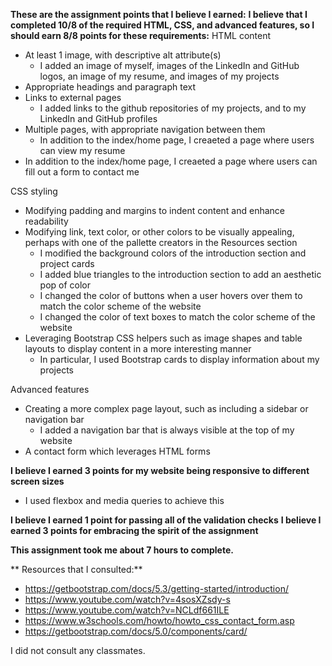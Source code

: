 **These are the assignment points that I believe I earned:**
**I believe that I completed 10/8 of the required HTML, CSS, and advanced features, so I should earn 8/8 points for these requirements:**
HTML content
- At least 1 image, with descriptive alt attribute(s)
  - I added an image of myself, images of the LinkedIn and GitHub logos, an image of my resume, and images of my projects
- Appropriate headings and paragraph text
- Links to external pages
  - I added links to the github repositories of my projects, and to my LinkedIn and GitHub profiles
- Multiple pages, with appropriate navigation between them
  - In addition to the index/home page, I creaeted a page where users can view my resume
- In addition to the index/home page, I creaeted a page where users can fill out a form to contact me

CSS styling
- Modifying padding and margins to indent content and enhance readability
- Modifying link, text color, or other colors to be visually appealing, perhaps with one of the pallette creators in the Resources section 
  - I modified the background colors of the introduction section and project cards
  - I added blue triangles to the introduction section to add an aesthetic pop of color
  - I changed the color of buttons when a user hovers over them to match the color scheme of the website
  - I changed the color of text boxes to match the color scheme of the website
- Leveraging Bootstrap CSS helpers such as image shapes and table layouts to display content in a more interesting manner
  - In particular, I used Bootstrap cards to display information about my projects

Advanced features
- Creating a more complex page layout, such as including a sidebar or navigation bar
  - I added a navigation bar that is always visible at the top of my website
- A contact form which leverages HTML forms

**I believe I earned 3 points for my website being responsive to different screen sizes**
- I used flexbox and media queries to achieve this

**I believe I earned 1 point for passing all of the validation checks**
**I believe I earned 3 points for embracing the spirit of the assignment**


**This assignment took me about 7 hours to complete.**

** Resources that I consulted:**
- https://getbootstrap.com/docs/5.3/getting-started/introduction/
- https://www.youtube.com/watch?v=4sosXZsdy-s
- https://www.youtube.com/watch?v=NCLdf661ILE
- https://www.w3schools.com/howto/howto_css_contact_form.asp
- https://getbootstrap.com/docs/5.0/components/card/

I did not consult any classmates.
